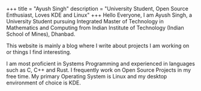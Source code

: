 +++
title = "Ayush Singh"
description = "University Student, Open Source Enthusiast, Loves KDE and Linux"
+++
Hello Everyone, I am Ayush Singh, a University Student pursuing Integrated Master of Technology in Mathematics and Computing from Indian Institute of Technology (Indian School of Mines), Dhanbad.

This website is mainly a blog where I write about projects I am working on or things I find interesting.

I am most proficient in Systems Programming and experienced in languages such as C, C++ and Rust. I frequently work on Open Source Projects in my free time. My primary Operating System is Linux and my desktop environment of choice is KDE.

